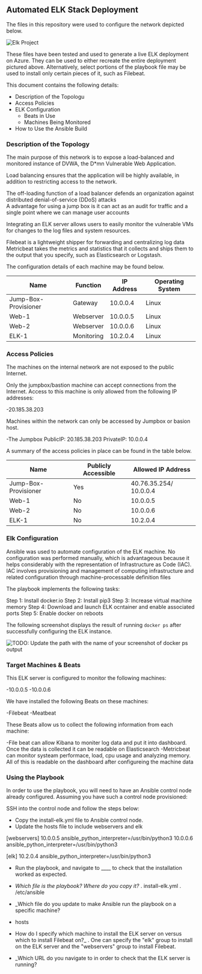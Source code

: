 ## Automated ELK Stack Deployment

The files in this repository were used to configure the network depicted below.

![Elk Project](https://user-images.githubusercontent.com/89983935/146653123-d92f98a8-1f20-4e39-96ea-4f4510e6b839.png)

These files have been tested and used to generate a live ELK deployment on Azure. They can be used to either recreate the entire deployment pictured above. Alternatively, select portions of the playbook file may be used to install only certain pieces of it, such as Filebeat.


This document contains the following details:
- Description of the Topologu
- Access Policies
- ELK Configuration
  - Beats in Use
  - Machines Being Monitored
- How to Use the Ansible Build


### Description of the Topology

The main purpose of this network is to expose a load-balanced and monitored instance of DVWA, the D*mn Vulnerable Web Application.

Load balancing ensures that the application will be highly available, in addition to restricting access to the network.

The off-loading function of a load balancer defends an organization against distributed denial-of-service (DDoS) attacks  
A advantage for using a jump box is it can act as an audit for traffic and a single point where we can manage user accounts

Integrating an ELK server allows users to easily monitor the vulnerable VMs for changes to the log files and system resources.

Filebeat is a lightweight shipper for forwarding and centralizing log data
Metricbeat takes the metrics and statistics that it collects and ships them to the output that you specify, such as Elasticsearch or Logstash.

The configuration details of each machine may be found below.

| Name                 | Function   | IP Address | Operating System |
|----------------------|------------|------------|------------------|
| Jump-Box-Provisioner | Gateway    | 10.0.0.4   | Linux            |
| Web-1                | Webserver  | 10.0.0.5   | Linux            |
| Web-2                | Webserver  | 10.0.0.6   | Linux            |
| ELK-1                | Monitoring | 10.2.0.4   | Linux            |

### Access Policies

The machines on the internal network are not exposed to the public Internet. 

Only the jumpbox/bastion machine can accept connections from the Internet. Access to this machine is only allowed from the following IP addresses:

-20.185.38.203

Machines within the network can only be accessed by Jumpbox or basion host.

-The Jumpbox
PublicIP: 20.185.38.203
PrivateIP: 10.0.0.4

A summary of the access policies in place can be found in the table below.

| Name                 | Publicly  Accessible | Allowed IP Address     |
|----------------------|----------------------|------------------------|
| Jump-Box-Provisioner | Yes                  | 40.76.35.254/ 10.0.0.4 |
| Web-1                | No                   | 10.0.0.5               |
| Web-2                | No                   | 10.0.0.6               |
| ELK-1                | No                   | 10.2.0.4               |

### Elk Configuration

Ansible was used to automate configuration of the ELK machine. No configuration was performed manually, which is advantageous because it helps considerably with the representation of Infrastructure as Code (IAC). IAC involves provisioning and management of computing infrastructure and related configuration through machine-processable definition files

The playbook implements the following tasks:

Step 1: Install docker.io
Step 2: Install pip3
Step 3: Increase virtual machine memory
Step 4: Download and launch ELK ocntainer and enable associated ports
Step 5: Enable docker on reboots

The following screenshot displays the result of running `docker ps` after successfully configuring the ELK instance.

![TODO: Update the path with the name of your screenshot of docker ps output](Images/docker_ps_output.png)

### Target Machines & Beats
This ELK server is configured to monitor the following machines:

-10.0.0.5
-10.0.0.6

We have installed the following Beats on these machines:

-Filebeat
-Meatbeat

These Beats allow us to collect the following information from each machine:

-File beat can allow Kibana to moniter log data and put it into dashboard. Once the data is collected it can be readable on Elasticsearch 
-Metricbeat can monitor systeam performace, load, cpu usage and analyzing memory. All of this is readable on the dashboard after configureing the machine data 

### Using the Playbook
In order to use the playbook, you will need to have an Ansible control node already configured. Assuming you have such a control node provisioned: 

SSH into the control node and follow the steps below:
- Copy the install-elk.yml file to Ansible control node.
- Update the hosts file to include webservers and elk

[webservers]
10.0.0.5 ansible_python_interpreter=/usr/bin/python3
10.0.0.6 ansible_python_interpreter=/usr/bin/python3

[elk]
10.2.0.4 ansible_python_interpreter=/usr/bin/python3

- Run the playbook, and navigate to ____ to check that the installation worked as expected.

- _Which file is the playbook? Where do you copy it?_
. install-elk.yml
. /etc/ansible
- _Which file do you update to make Ansible run the playbook on a specific machine? 
- hosts
- How do I specify which machine to install the ELK server on versus which to install Filebeat on?_
. One can specify the "elk" group to install on the ELK server and the "webservers" group to install Filebeat.
- _Which URL do you navigate to in order to check that the ELK server is running?
